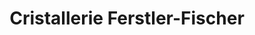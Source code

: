 ---
title: "Cristallerie Ferstler-Fischer"
url: /montbronn/cristallerie-ferstler-fischer/
shop: artisanat
---